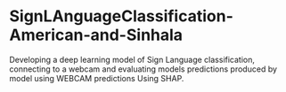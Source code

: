 # SignLAnguageClassification-American-and-Sinhala
Developing a deep learning model of Sign Language classification, connecting to a webcam and evaluating models predictions produced by model using WEBCAM predictions Using SHAP.
